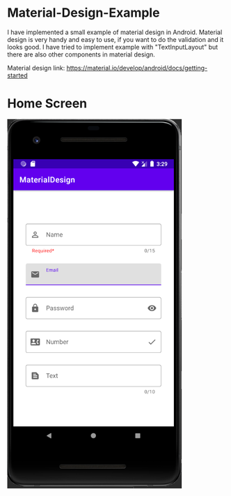 # Material-Design-Example

I have implemented a small example of material design in Android. Material design is very handy and easy to use, if you want to do the validation and it looks good. I have tried to implement example with "TextInputLayout" but there are also other components in material design.

Material design link: https://material.io/develop/android/docs/getting-started


# Home Screen
![alt text](/screenshots/home.PNG)

